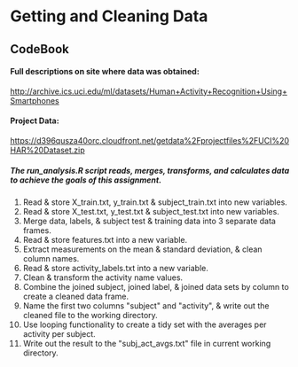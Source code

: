 # Getting and Cleaning Data
## CodeBook

#### Full descriptions on site where data was obtained:
http://archive.ics.uci.edu/ml/datasets/Human+Activity+Recognition+Using+Smartphones

#### Project Data:
https://d396qusza40orc.cloudfront.net/getdata%2Fprojectfiles%2FUCI%20HAR%20Dataset.zip 

##### The run_analysis.R script reads, merges, transforms, and calculates data to achieve the goals of this assignment. 
1. Read & store X_train.txt, y_train.txt & subject_train.txt into new variables.
2. Read & store X_test.txt, y_test.txt & subject_test.txt into new variables.
3. Merge data, labels, & subject test & training data into 3 separate data frames. 
4. Read & store features.txt into a new variable. 
5. Extract measurements on the mean & standard deviation, & clean column names.
6. Read & store activity_labels.txt into a new variable.
7. Clean & transform the activity name values.
8. Combine the joined subject, joined label, & joined data sets by column to create a cleaned data frame. 
9. Name the first two columns "subject" and "activity", & write out the cleaned file to the working directory.
10. Use looping functionality to create a tidy set with the averages per activity per subject.
11. Write out the result to the "subj_act_avgs.txt" file in current working directory.